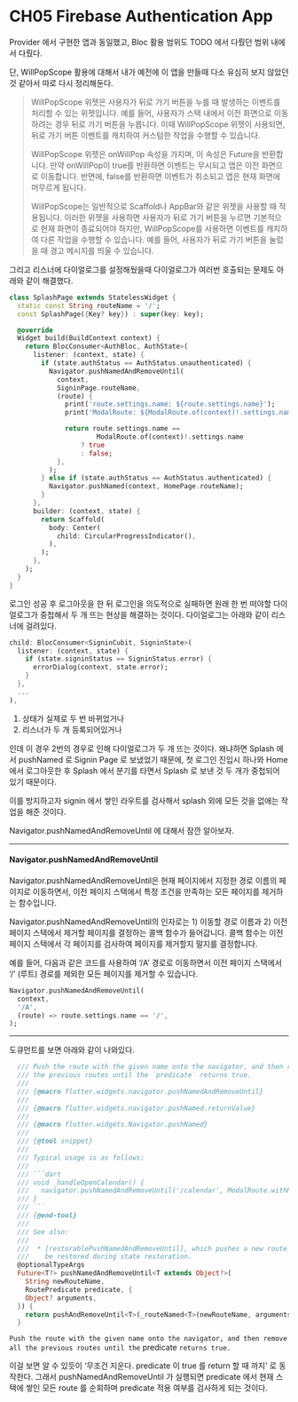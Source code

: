 # CH05 Firebase Authentication App

Provider 에서 구현한 앱과 동일했고, Bloc 활용 범위도 TODO 에서 다뤘던 범위 내에서 다뤘다.

단, WillPopScope 활용에 대해서 내가 예전에 이 앱을 만들때 다소 유심히 보지 않았던 것 같아서 따로 다시 정리해둔다.

> WillPopScope 위젯은 사용자가 뒤로 가기 버튼을 누를 때 발생하는 이벤트를 처리할 수 있는 위젯입니다. 예를 들어, 사용자가 스택 내에서 이전 화면으로 이동하려는 경우 뒤로 가기 버튼을 누릅니다. 이때 WillPopScope 위젯이 사용되면, 뒤로 가기 버튼 이벤트를 캐치하여 커스텀한 작업을 수행할 수 있습니다.
>
> WillPopScope 위젯은 onWillPop 속성을 가지며, 이 속성은 Future을 반환합니다. 만약 onWillPop이 true를 반환하면 이벤트는 무시되고 앱은 이전 화면으로 이동합니다. 반면에, false를 반환하면 이벤트가 취소되고 앱은 현재 화면에 머무르게 됩니다.
>
> WillPopScope는 일반적으로 Scaffold나 AppBar와 같은 위젯을 사용할 때 적용됩니다. 이러한 위젯을 사용하면 사용자가 뒤로 가기 버튼을 누르면 기본적으로 현재 화면이 종료되어야 하지만, WillPopScope를 사용하면 이벤트를 캐치하여 다른 작업을 수행할 수 있습니다. 예를 들어, 사용자가 뒤로 가기 버튼을 눌렀을 때 경고 메시지를 띄울 수 있습니다.



그리고 리스너에 다이얼로그를 설정해뒀을때 다이얼로그가 여러번 호출되는 문제도 아래와 같이 해결했다.

```dart
class SplashPage extends StatelessWidget {
  static const String routeName = '/';
  const SplashPage({Key? key}) : super(key: key);

  @override
  Widget build(BuildContext context) {
    return BlocConsumer<AuthBloc, AuthState>(
      listener: (context, state) {
        if (state.authStatus == AuthStatus.unauthenticated) {
          Navigator.pushNamedAndRemoveUntil(
            context,
            SigninPage.routeName,
            (route) {
              print('route.settings.name: ${route.settings.name}');
              print('ModalRoute: ${ModalRoute.of(context)!.settings.name}');

              return route.settings.name ==
                      ModalRoute.of(context)!.settings.name
                  ? true
                  : false;
            },
          );
        } else if (state.authStatus == AuthStatus.authenticated) {
          Navigator.pushNamed(context, HomePage.routeName);
        }
      },
      builder: (context, state) {
        return Scaffold(
          body: Center(
            child: CircularProgressIndicator(),
          ),
        );
      },
    );
  }
}
```

로그인 성공 후 로그아웃을 한 뒤 로그인을 의도적으로 실패하면 원래 한 번 떠야할 다이얼로그가 중첩해서 두 개 뜨는 현상을 해결하는 것이다. 다이얼로그는 아래와 같이 리스너에 걸려있다.

```dart
child: BlocConsumer<SigninCubit, SigninState>(
  listener: (context, state) {
    if (state.signinStatus == SigninStatus.error) {
      errorDialog(context, state.error);
    }
  },
  ...
),  
```

1. 상태가 실제로 두 번 바뀌었거나
2. 리스너가 두 개 등록되어있거나

인데 이 경우 2번의 경우로 인해 다이얼로그가 두 개 뜨는 것이다. 왜냐하면 Splash 에서 pushNamed 로 Signin Page 로 보냈었기 때문에, 첫 로그인 진입시 하나와 Home 에서 로그아웃한 후 Splash 에서 분기를 타면서 Splash 로 보낸 것 두 개가 중첩되어 있기 때문이다.

이를 방지하고자 signin 에서 쌓인 라우트를 검사해서 splash 외에 모든 것을 없애는 작업을 해준 것이다.

Navigator.pushNamedAndRemoveUntil 에 대해서 잠깐 알아보자.

***

#### Navigator.pushNamedAndRemoveUntil <a href="#navigatorpushnamedandremoveuntil" id="navigatorpushnamedandremoveuntil"></a>

Navigator.pushNamedAndRemoveUntil은 현재 페이지에서 지정한 경로 이름의 페이지로 이동하면서, 이전 페이지 스택에서 특정 조건을 만족하는 모든 페이지를 제거하는 함수입니다.

Navigator.pushNamedAndRemoveUntil의 인자로는 1) 이동할 경로 이름과 2) 이전 페이지 스택에서 제거할 페이지를 결정하는 콜백 함수가 들어갑니다. 콜백 함수는 이전 페이지 스택에서 각 페이지를 검사하여 페이지를 제거할지 말지를 결정합니다.

예를 들어, 다음과 같은 코드를 사용하여 ‘/A’ 경로로 이동하면서 이전 페이지 스택에서 ‘/’ (루트) 경로를 제외한 모든 페이지를 제거할 수 있습니다.

```dart
Navigator.pushNamedAndRemoveUntil(
  context,
  '/A',
  (route) => route.settings.name == '/',
);
```

***

도큐먼트를 보면 아래와 같이 나와있다.

````dart
  /// Push the route with the given name onto the navigator, and then remove all
  /// the previous routes until the `predicate` returns true.
  ///
  /// {@macro flutter.widgets.navigator.pushNamedAndRemoveUntil}
  ///
  /// {@macro flutter.widgets.navigator.pushNamed.returnValue}
  ///
  /// {@macro flutter.widgets.Navigator.pushNamed}
  ///
  /// {@tool snippet}
  ///
  /// Typical usage is as follows:
  ///
  /// ```dart
  /// void _handleOpenCalendar() {
  ///   navigator.pushNamedAndRemoveUntil('/calendar', ModalRoute.withName('/'));
  /// }
  /// ```
  /// {@end-tool}
  ///
  /// See also:
  ///
  ///  * [restorablePushNamedAndRemoveUntil], which pushes a new route that can
  ///    be restored during state restoration.
  @optionalTypeArgs
  Future<T?> pushNamedAndRemoveUntil<T extends Object?>(
    String newRouteName,
    RoutePredicate predicate, {
    Object? arguments,
  }) {
    return pushAndRemoveUntil<T>(_routeNamed<T>(newRouteName, arguments: arguments)!, predicate);
  }
````

`Push the route with the given name onto the navigator, and then remove all the previous routes until the` predicate `returns true.`

이걸 보면 알 수 있듯이 ‘무조건 지운다. predicate 이 true 를 return 할 때 까지’ 로 동작한다. 그래서 pushNamedAndRemoveUntil 가 실행되면 predicate 에서 현재 스택에 쌓인 모든 route 를 순회하며 predicate 적용 여부를 검사하게 되는 것이다.

